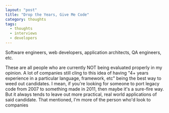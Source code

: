 ```yaml
---
layout: "post"
title: "Drop the Years, Give Me Code"
category: thoughts
tags:
  - thoughts
  - interviews
  - developers
---
```


Software engineers, web developers, application architects, QA engineers, etc.

These are all people who are currently NOT being evaluated properly in my
opinion. A lot of companies still cling to this idea of having "4+ years
experience in a particular language, framework, etc" being the best way to weed
out candidates. I mean, if you're looking for someone to port legacy code from
2007 to something made in 2011, then maybe it's a sure-fire way. But it always
tends to leave out more practical, real world applications of said candidate.
That mentioned, I'm more of the person who'd look to companies
